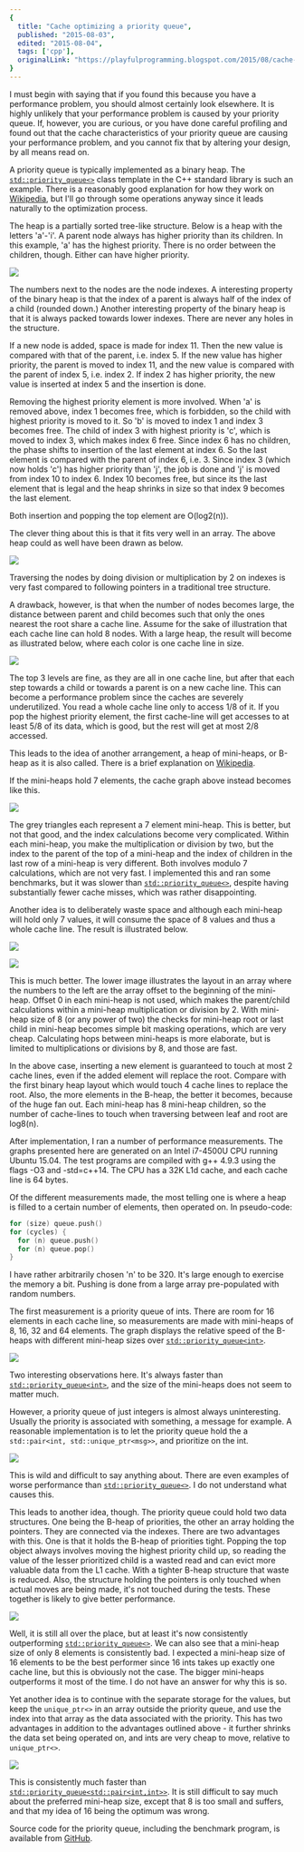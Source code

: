 ```yaml
---
{
  title: "Cache optimizing a priority queue",
  published: "2015-08-03",
  edited: "2015-08-04",
  tags: ['cpp'],
  originalLink: "https://playfulprogramming.blogspot.com/2015/08/cache-optimizing-priority-queue.html"
}
---
```


I must begin with saying that if you found this because you have a performance problem, you should almost certainly look
elsewhere. It is highly unlikely that your performance problem is caused by your priority queue. If, however, you are
curious, or you have done careful profiling and found out that the cache characteristics of your priority queue are
causing your performance problem, and you cannot fix that by altering your design, by all means read on.

A priority queue is typically implemented as a binary heap.
The [`std::priority_queue<>`](http://en.cppreference.com/w/cpp/container/priority_queue) class template in the C++
standard library is such an example. There is a reasonably good explanation for how they work
on [Wikipedia](https://en.wikipedia.org/wiki/Binary_heap), but I'll go through some operations anyway since it leads
naturally to the optimization process.

The heap is a partially sorted tree-like structure. Below is a heap with the letters 'a'-'i'. A parent node always has
higher priority than its children. In this example, 'a' has the highest priority. There is no order between the
children, though. Either can have higher priority.

![](./heap_example_simple.png)

The numbers next to the nodes are the node indexes. A interesting property of the binary heap is that the index of a
parent is always half of the index of a child (rounded down.) Another interesting property of the binary heap is that it
is always packed towards lower indexes. There are never any holes in the structure.

If a new node is added, space is made for index 11. Then the new value is compared with that of the parent, i.e. index
5. If the new value has higher priority, the parent is moved to index 11, and the new value is compared with the parent
of index 5, i.e. index 2. If index 2 has higher priority, the new value is inserted at index 5 and the insertion is
done.

Removing the highest priority element is more involved. When 'a' is removed above, index 1 becomes free, which is
forbidden, so the child with highest priority is moved to it. So 'b' is moved to index 1 and index 3 becomes free. The
child of index 3 with highest priority is 'c', which is moved to index 3, which makes index 6 free. Since index 6 has no
children, the phase shifts to insertion of the last element at index 6. So the last element is compared with the parent
of index 6, i.e. 3. Since index 3 (which now holds 'c') has higher priority than 'j', the job is done and 'j' is moved
from index 10 to index 6. Index 10 becomes free, but since its the last element that is legal and the heap shrinks in
size so that index 9 becomes the last element.

Both insertion and popping the top element are O(log2(n)).

The clever thing about this is that it fits very well in an array. The above heap could as well have been drawn as
below.

![](./heap_example_simple_array.png)

Traversing the nodes by doing division or multiplication by 2 on indexes is very fast compared to following pointers in
a traditional tree structure.

A drawback, however, is that when the number of nodes becomes large, the distance between parent and child becomes such
that only the ones nearest the root share a cache line. Assume for the sake of illustration that each cache line can
hold 8 nodes. With a large heap, the result will become as illustrated below, where each color is one cache line in
size.

![](./heap_cache.png)

The top 3 levels are fine, as they are all in one cache line, but after that each step towards a child or towards a
parent is on a new cache line. This can become a performance problem since the caches are severely underutilized. You
read a whole cache line only to access 1/8 of it. If you pop the highest priority element, the first cache-line will get
accesses to at least 5/8 of its data, which is good, but the rest will get at most 2/8 accessed.

This leads to the idea of another arrangement, a heap of mini-heaps, or B-heap as it is also called. There is a brief
explanation on [Wikipedia](https://en.wikipedia.org/wiki/B-heap).

If the mini-heaps hold 7 elements, the cache graph above instead becomes like this.

![](./subheap_cache.png)

The grey triangles each represent a 7 element mini-heap. This is better, but not that good, and the index calculations
become very complicated. Within each mini-heap, you make the multiplication or division by two, but the index to the
parent of the top of a mini-heap and the index of children in the last row of a mini-heap is very different. Both
involves modulo 7 calculations, which are not very fast. I implemented this and ran some benchmarks, but it was slower
than [`std::priority_queue<>`](http://en.cppreference.com/w/cpp/container/priority_queue), despite having substantially
fewer cache misses, which was rather disappointing.

Another idea is to deliberately waste space and although each mini-heap will hold only 7 values, it will consume the
space of 8 values and thus a whole cache line. The result is illustrated below.

![](./subheap8_cache.png)

![](./subheap8_cache_array.png)

This is much better. The lower image illustrates the layout in an array where the numbers to the left are the array
offset to the beginning of the mini-heap. Offset 0 in each mini-heap is not used, which makes the parent/child
calculations within a mini-heap multiplication or division by 2. With mini-heap size of 8 (or any power of two) the
checks for mini-heap root or last child in mini-heap becomes simple bit masking operations, which are very cheap.
Calculating hops between mini-heaps is more elaborate, but is limited to multiplications or divisions by 8, and those
are fast.

In the above case, inserting a new element is guaranteed to touch at most 2 cache lines, even if the added element will
replace the root. Compare with the first binary heap layout which would touch 4 cache lines to replace the root. Also,
the more elements in the B-heap, the better it becomes, because of the huge fan out. Each mini-heap has 8 mini-heap
children, so the number of cache-lines to touch when traversing between leaf and root are log8(n).

After implementation, I ran a number of performance measurements. The graphs presented here are generated on an Intel
i7-4500U CPU running Ubuntu 15.04. The test programs are compiled with g++ 4.9.3 using the flags -O3 and -std=c++14. The
CPU has a 32K L1d cache, and each cache line is 64 bytes.

Of the different measurements made, the most telling one is where a heap is filled to a certain number of elements, then
operated on. In pseudo-code:

```cpp
for (size) queue.push() 
for (cycles) {
  for (n) queue.push()
  for (n) queue.pop() 
}
```

I have rather arbitrarily chosen 'n' to be 320. It's large enough to exercise the memory a bit. Pushing is done from a
large array pre-populated with random numbers.

The first measurement is a priority queue of ints. There are room for 16 elements in each cache line, so measurements
are made with mini-heaps of 8, 16, 32 and 64 elements. The graph displays the relative speed of the B-heaps with
different mini-heap sizes over [`std::priority_queue<int>`](http://en.cppreference.com/w/cpp/container/priority_queue).

![](./int_perf.png)

Two interesting observations here. It's always faster
than [`std::priority_queue<int>`](http://en.cppreference.com/w/cpp/container/priority_queue), and the size of the
mini-heaps does not seem to matter much.

However, a priority queue of just integers is almost always uninteresting. Usually the priority is associated with
something, a message for example. A reasonable implementation is to let the priority queue hold the
a `std::pair<int, std::unique_ptr<msg>>`, and prioritize on the int.

![](./intptr_perf.png)

This is wild and difficult to say anything about. There are even examples of worse performance
than [`std::priority_queue<>`](http://en.cppreference.com/w/cpp/container/priority_queue). I do not understand what
causes this.

This leads to another idea, though. The priority queue could hold two data structures. One being the B-heap of
priorities, the other an array holding the pointers. They are connected via the indexes. There are two advantages with
this. One is that it holds the B-heap of priorities tight. Popping the top object always involves moving the highest
priority child up, so reading the value of the lesser prioritized child is a wasted read and can evict more valuable
data from the L1 cache. With a tighter B-heap structure that waste is reduced. Also, the structure holding the pointers
is only touched when actual moves are being made, it's not touched during the tests. These together is likely to give
better performance.

![](./int_ptr_separate_perf.png)

Well, it is still all over the place, but at least it's now consistently
outperforming [`std::priority_queue<>`](http://en.cppreference.com/w/cpp/container/priority_queue). We can also see that
a mini-heap size of only 8 elements is consistently bad. I expected a mini-heap size of 16 elements to be the best
performer since 16 ints takes up exactly one cache line, but this is obviously not the case. The bigger mini-heaps
outperforms it most of the time. I do not have an answer for why this is so.

Yet another idea is to continue with the separate storage for the values, but keep the `unique_ptr<>` in an array
outside the priority queue, and use the index into that array as the data associated with the priority. This has two
advantages in addition to the advantages outlined above - it further shrinks the data set being operated on, and ints
are very cheap to move, relative to `unique_ptr<>`.

![](./int_int_separate_perf.png)

This is consistently much faster
than [`std::priority_queue<std::pair<int,int>>`](http://en.cppreference.com/w/cpp/container/priority_queue). It is still
difficult to say much about the preferred mini-heap size, except that 8 is too small and suffers, and that my idea of 16
being the optimum was wrong.

Source code for the priority queue, including the benchmark program, is available
from [GitHub](https://github.com/rollbear/prio_queue).

